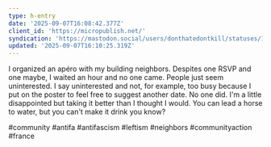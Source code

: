 ```yaml
---
type: h-entry
date: '2025-09-07T16:08:42.377Z'
client_id: 'https://micropublish.net/'
syndication: 'https://mastodon.social/users/donthatedontkill/statuses/115163884010492145'
updated: '2025-09-07T16:10:25.319Z'
---
```

I organized an apéro with my building neighbors. Despites one RSVP and one maybe, I waited an hour and no one came. People just seem uninterested. I say uninterested and not, for example, too busy because I put on the poster to feel free to suggest another date. No one did. I'm a little disappointed but taking it better than I thought I would. You can lead a horse to water, but you can't make it drink you know?

#community #antifa #antifascism #leftism #neighbors #communityaction #france
